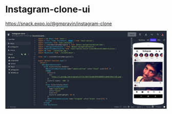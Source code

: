 # Instagram-clone-ui

https://snack.expo.io/@gmpravin/instagram-clone

![screenshot](https://raw.githubusercontent.com/gmpravin/instagram-clone-ui/main/capture.PNG)
